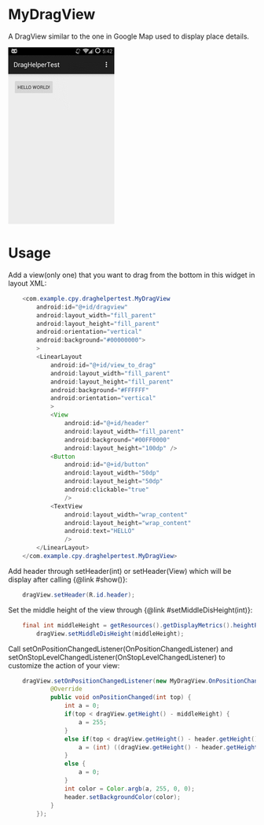 # MyDragView
A DragView similar to the one in Google Map used to display place details.

![](https://raw.githubusercontent.com/PeiyaoChen/MyDragView/master/MyDragViewDemo.gif)

Usage
===============================

Add a view(only one) that you want to drag from the bottom in this widget in layout XML:

```java
    <com.example.cpy.draghelpertest.MyDragView
        android:id="@+id/dragview"
        android:layout_width="fill_parent"
        android:layout_height="fill_parent"
        android:orientation="vertical"
        android:background="#00000000">
        >
        <LinearLayout
            android:id="@+id/view_to_drag"
            android:layout_width="fill_parent"
            android:layout_height="fill_parent"
            android:background="#FFFFFF"
            android:orientation="vertical"
            >
            <View
                android:id="@+id/header"
                android:layout_width="fill_parent"
                android:background="#00FF0000"
                android:layout_height="100dp" />
            <Button
                android:id="@+id/button"
                android:layout_width="50dp"
                android:layout_height="50dp"
                android:clickable="true"
                />
            <TextView
                android:layout_width="wrap_content"
                android:layout_height="wrap_content"
                android:text="HELLO"
                />
        </LinearLayout>
    </com.example.cpy.draghelpertest.MyDragView>
````


Add header through setHeader(int) or setHeader(View) which will be display after calling {@link #show()}:

```java
    dragView.setHeader(R.id.header);
````

Set the middle height of the view through {@link #setMiddleDisHeight(int)}:

```java
    final int middleHeight = getResources().getDisplayMetrics().heightPixels / 2;
        dragView.setMiddleDisHeight(middleHeight);
````

Call setOnPositionChangedListener(OnPositionChangedListener) and setOnStopLevelChangedListener(OnStopLevelChangedListener) to customize the action of your view:

```java
    dragView.setOnPositionChangedListener(new MyDragView.OnPositionChangedListener() {
            @Override
            public void onPositionChanged(int top) {
                int a = 0;
                if(top < dragView.getHeight() - middleHeight) {
                    a = 255;
                }
                else if(top < dragView.getHeight() - header.getHeight()){
                    a = (int) ((dragView.getHeight() - header.getHeight() - top) / (float)(middleHeight - header.getHeight()) * 255);
                }
                else {
                    a = 0;
                }
                int color = Color.argb(a, 255, 0, 0);
                header.setBackgroundColor(color);
            }
        });
````
